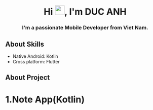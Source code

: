 <h1 align="center">Hi <img src="https://raw.githubusercontent.com/MartinHeinz/MartinHeinz/master/wave.gif" width="30px">, I'm DUC ANH</h1>
<h3 align="center">I'm a passionate Mobile Developer from Viet Nam.</h3>


## About Skills
- Native Android: Kotlin 
- Cross platform: Flutter 

## About Project 
# 1.Note App(Kotlin)
